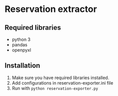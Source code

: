 # Reservation extractor

## Required libraries
* python 3
* pandas
* openpyxl

## Installation
1. Make sure you have required libraries installed.
2. Add configurations in reservation-exporter.ini file
3. Run with `python reservation-exporter.py`
